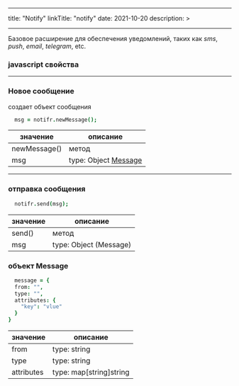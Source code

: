 
---
title: "Notify"
linkTitle: "notify"
date: 2021-10-20
description: >

---

Базовое расширение для обеспечения уведомлений, таких как _sms_, _push_, _email_, _telegram_, etc.




### javascript свойства
----------------

### Новое сообщение

создает объект сообщения

```coffeescript
  msg = notifr.newMessage();
```
|  значение  | описание  |
|-------------|---------|
| newMessage() |    метод   |
| msg |   type: Object [Message](#объект-message)  |


----------------

### отправка сообщения


```coffeescript
  notifr.send(msg);
```
|  значение  | описание  |
|-------------|---------|
| send() |    метод   |
| msg |   type: Object (Message)  |


### объект Message

```coffeescript
  message = {
  from: "",
  type: "",
  attributes: {
    "key": "vlue"
  }
}
``` 

|  значение  | описание  |
|-------------|---------|
| from |    type: string   |
| type |    type: string   |
| attributes |   type: map[string]string  |
